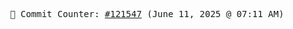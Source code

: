 <p align="center">
    <samp>
        📮 Commit Counter: <a href="https://github.com/Javascript-void0/Javascript-void0/commits/main">#121547</a> (June 11, 2025 @ 07:11 AM)
    </samp>
</p>